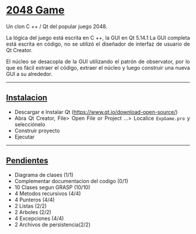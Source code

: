 <div align="justify">

<h1><u> 2048 Game</u></h1>

Un clon C ++ / Qt del popular juego 2048.

La lógica del juego está escrita en C ++, la GUI en Qt 5.14.1 La GUI completa está escrita en código, no se utilizó el diseñador de interfaz de usuario de Qt Creator.

El núcleo se desacopla de la GUI utilizando el patrón de observator, por lo que es fácil extraer el código, extraer el núcleo y luego construir una nueva GUI a su alrededor.

---

<h2><u> Instalacion</u></h2>

- Descargar e Instalar Qt (https://www.qt.io/download-open-source/)
- Abra Qt Creator, File> Open File or Project ...> Localice `ExpGame.pro` y selecciónelo
- Construir proyecto
- Ejecutar
  

---
<h2><u> Pendientes</u></h2>

- Diagrama de clases (1/1)
- Complementar documentacion del codigo (0/1)
- 10 Clases segun GRASP (10/10)
- 4 Metodos recursivos (4/4)
- 4 Punteros (4/4)
- 2 Listas (2/2)
- 2 Arboles (2/2)
- 4 Excepciones (4/4)
- 2 Archivos de persistencia(2/2)
  
<div>